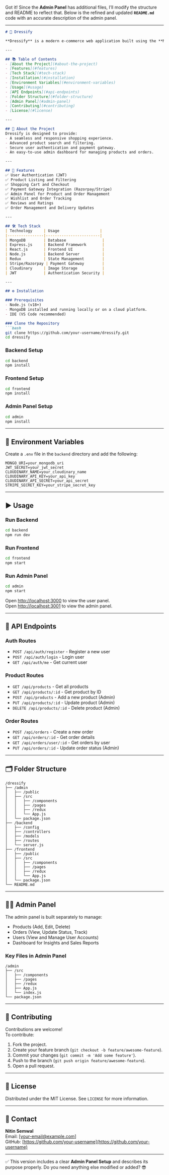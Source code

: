Got it! Since the **Admin Panel** has additional files, I’ll modify the structure and README to reflect that. Below is the refined and updated **`README.md`** code with an accurate description of the admin panel.

---

```markdown
# 🧥 Dressify

**Dressify** is a modern e-commerce web application built using the **MERN (MongoDB, Express, React, Node.js)** stack. The platform allows users to browse, filter, and purchase trendy outfits with an intuitive and seamless UI/UX. It enhances the shopping experience with personalized recommendations and secure payments.

---

## 📚 Table of Contents
- [About the Project](#about-the-project)
- [Features](#features)
- [Tech Stack](#tech-stack)
- [Installation](#installation)
- [Environment Variables](#environment-variables)
- [Usage](#usage)
- [API Endpoints](#api-endpoints)
- [Folder Structure](#folder-structure)
- [Admin Panel](#admin-panel)
- [Contributing](#contributing)
- [License](#license)

---

## 🎯 About the Project
Dressify is designed to provide:
- A seamless and responsive shopping experience.
- Advanced product search and filtering.
- Secure user authentication and payment gateway.
- An easy-to-use admin dashboard for managing products and orders.

---

## 🚀 Features
✅ User Authentication (JWT)  
✅ Product Listing and Filtering  
✅ Shopping Cart and Checkout  
✅ Payment Gateway Integration (Razorpay/Stripe)  
✅ Admin Panel for Product and Order Management  
✅ Wishlist and Order Tracking  
✅ Reviews and Ratings  
✅ Order Management and Delivery Updates  

---

## 🛠️ Tech Stack
| Technology     | Usage                  |
|----------------|------------------------|
| MongoDB        | Database                |
| Express.js     | Backend Framework       |
| React.js       | Frontend UI             |
| Node.js        | Backend Server          |
| Redux          | State Management        |
| Stripe/Razorpay | Payment Gateway        |
| Cloudinary     | Image Storage           |
| JWT            | Authentication Security |

---

## ⚙️ Installation

### Prerequisites
- Node.js (v18+)
- MongoDB installed and running locally or on a cloud platform.
- IDE (VS Code recommended)

### Clone the Repository
```bash
git clone https://github.com/your-username/dressify.git
cd dressify
```

### Backend Setup
```bash
cd backend
npm install
```

### Frontend Setup
```bash
cd frontend
npm install
```

### Admin Panel Setup
```bash
cd admin
npm install
```

---

## 🔐 Environment Variables
Create a `.env` file in the `backend` directory and add the following:
```
MONGO_URI=your_mongodb_uri
JWT_SECRET=your_jwt_secret
CLOUDINARY_NAME=your_cloudinary_name
CLOUDINARY_API_KEY=your_api_key
CLOUDINARY_API_SECRET=your_api_secret
STRIPE_SECRET_KEY=your_stripe_secret_key
```

---

## ▶️ Usage

### Run Backend
```bash
cd backend
npm run dev
```

### Run Frontend
```bash
cd frontend
npm start
```

### Run Admin Panel
```bash
cd admin
npm start
```

Open [http://localhost:3000](http://localhost:3000) to view the user panel.  
Open [http://localhost:3001](http://localhost:3001) to view the admin panel.

---

## 📡 API Endpoints

### Auth Routes
- `POST /api/auth/register` - Register a new user
- `POST /api/auth/login` - Login user
- `GET /api/auth/me` - Get current user

### Product Routes
- `GET /api/products` - Get all products
- `GET /api/products/:id` - Get product by ID
- `POST /api/products` - Add a new product (Admin)
- `PUT /api/products/:id` - Update product (Admin)
- `DELETE /api/products/:id` - Delete product (Admin)

### Order Routes
- `POST /api/orders` - Create a new order
- `GET /api/orders/:id` - Get order details
- `GET /api/orders/user/:id` - Get orders by user
- `PUT /api/orders/:id` - Update order status (Admin)

---

## 🗂️ Folder Structure
```
/dressify
├── /admin
│   ├── /public
│   ├── /src
│   │   ├── /components
│   │   ├── /pages
│   │   ├── /redux
│   │   └── App.js
│   └── package.json
├── /backend
│   ├── /config
│   ├── /controllers
│   ├── /models
│   ├── /routes
│   └── server.js
├── /frontend
│   ├── /public
│   ├── /src
│   │   ├── /components
│   │   ├── /pages
│   │   ├── /redux
│   │   └── App.js
│   └── package.json
└── README.md
```

---

## 👨‍💼 Admin Panel
The admin panel is built separately to manage:
- Products (Add, Edit, Delete)
- Orders (View, Update Status, Track)
- Users (View and Manage User Accounts)
- Dashboard for Insights and Sales Reports

### Key Files in Admin Panel
```
/admin
├── /src
│   ├── /components
│   ├── /pages
│   ├── /redux
│   ├── App.js
│   └── index.js
└── package.json
```

---

## 🤝 Contributing
Contributions are welcome!  
To contribute:
1. Fork the project.
2. Create your feature branch (`git checkout -b feature/awesome-feature`).
3. Commit your changes (`git commit -m 'Add some feature'`).
4. Push to the branch (`git push origin feature/awesome-feature`).
5. Open a pull request.

---

## 📜 License
Distributed under the MIT License. See `LICENSE` for more information.

---

## 📧 Contact
**Nitin Semwal**  
Email: [your-email@example.com]  
GitHub: [https://github.com/your-username](https://github.com/your-username)

---

✅ This version includes a clear **Admin Panel Setup** and describes its purpose properly. Do you need anything else modified or added? 😎
